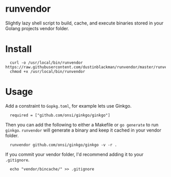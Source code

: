 # runvendor

Slightly lazy shell script to build, cache, and execute binaries stored in your Golang projects vendor folder.

# Install

```
  curl -o /usr/local/bin/runvendor https://raw.githubusercontent.com/dustinblackman/runvendor/master/runvendor
  chmod +x /usr/local/bin/runvendor
```

# Usage

Add a constraint to `Gopkg.toml`, for example lets use Ginkgo.

```
  required = ["github.com/onsi/ginkgo/ginkgo"]
```

Then you can add the following to either a Makefile or `go generate` to run `ginkgo`. `runvendor` will generate a binary and keep it cached in your vendor folder.

```
  runvendor github.com/onsi/ginkgo/ginkgo -v -r .
```

If you commit your vendor folder, I'd recommend adding it to your `.gitignore`.

```
  echo "vendor/bincache/" >> .gitignore
```
